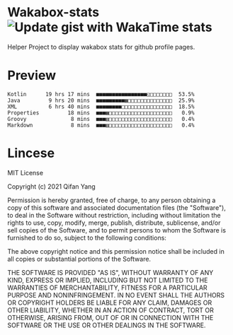  # Wakabox-stats ![Update gist with WakaTime stats](https://github.com/underwindfall/wakabox-stats/workflows/Update%20gist%20with%20WakaTime%20stats/badge.svg)

  Helper Project to display wakabox stats for github profile pages. 
 # Preview 
  
  ```  
 Kotlin      19 hrs 17 mins  ■■■■■■■■■■■■■■■■◱□□□□□□□  53.5%
Java         9 hrs 20 mins  ■■■■■■■■■▦□□□□□□□□□□□□□□  25.9%
XML          6 hrs 40 mins  ■■■■■■■■□□□□□□□□□□□□□□□□  18.5%
Properties         18 mins  ■■■▦□□□□□□□□□□□□□□□□□□□□   0.9%
Groovy              8 mins  ■■■▥□□□□□□□□□□□□□□□□□□□□   0.4%
Markdown            8 mins  ■■■▥□□□□□□□□□□□□□□□□□□□□   0.4% 
 ``` 
  
 
 # Lincese 

  MIT License

  Copyright (c) 2021 Qifan Yang
  
  Permission is hereby granted, free of charge, to any person obtaining a copy
  of this software and associated documentation files (the "Software"), to deal
  in the Software without restriction, including without limitation the rights
  to use, copy, modify, merge, publish, distribute, sublicense, and/or sell
  copies of the Software, and to permit persons to whom the Software is
  furnished to do so, subject to the following conditions:
  
  The above copyright notice and this permission notice shall be included in all
  copies or substantial portions of the Software.
  
  THE SOFTWARE IS PROVIDED "AS IS", WITHOUT WARRANTY OF ANY KIND, EXPRESS OR
  IMPLIED, INCLUDING BUT NOT LIMITED TO THE WARRANTIES OF MERCHANTABILITY,
  FITNESS FOR A PARTICULAR PURPOSE AND NONINFRINGEMENT. IN NO EVENT SHALL THE
  AUTHORS OR COPYRIGHT HOLDERS BE LIABLE FOR ANY CLAIM, DAMAGES OR OTHER
  LIABILITY, WHETHER IN AN ACTION OF CONTRACT, TORT OR OTHERWISE, ARISING FROM,
  OUT OF OR IN CONNECTION WITH THE SOFTWARE OR THE USE OR OTHER DEALINGS IN THE
  SOFTWARE.
